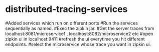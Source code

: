 # distributed-tracing-services
#Added services which run on different ports
#Run the services sequentially as named. 
#Exec the zipkin jar.
#Get the server traces from localhost:8081/microservice1 , localhost:8082/microservice2 etc
#open zipkin ui in localhost:9411 
#refresh the ui everytime you hit different endpoints.
#select the microservice whose trace you want in zipkin ui.
